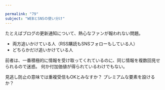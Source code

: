 ```yaml
---

permalink: "79"
subject: "WEBとSNSの使い分け"
---
```


たとえばブログの更新通知について、熱心なファンが報われない問題。

- 両方追いかけている人（RSS購読もSNSフォローもしている人）
- どちらかだけ追いかけている人

前者は、一番積極的に情報を受け取ってくれているのに、同じ情報を複数回見せられるので迷惑。
何か付加価値が得られているわけでもない。

見逃し防止の意味では重複受信もOKとみなすか？
プレミアムな要素を設けるか？
